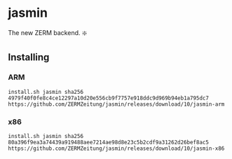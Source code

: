 # jasmin
The new ZERM backend. :sparkle:

## Installing
### ARM
```
install.sh jasmin sha256 4979f40f0fe8c4ce12297a10d20e556cb9f7757e918ddc9d969b94eb1a795dc7 https://github.com/ZERMZeitung/jasmin/releases/download/10/jasmin-arm
```
### x86
```
install.sh jasmin sha256 80a396f9ea3a74439a919488aee7214ae98d8e23c5b2cdf9a31262d26bef8ac5 https://github.com/ZERMZeitung/jasmin/releases/download/10/jasmin-x86
```
